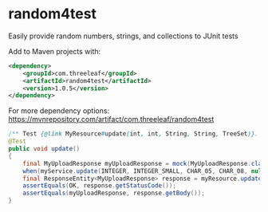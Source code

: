 # random4test
Easily provide random numbers, strings, and collections to JUnit tests

Add to Maven projects with:
```xml
<dependency>
    <groupId>com.threeleaf</groupId>
    <artifactId>random4test</artifactId>
    <version>1.0.5</version>
</dependency>
```
For more dependency options: https://mvnrepository.com/artifact/com.threeleaf/random4test

```java
/** Test {@link MyResource#update(int, int, String, String, TreeSet)}. */
@Test
public void update()
{
    final MyUploadResponse myUploadResponse = mock(MyUploadResponse.class);
    when(myService.update(INTEGER, INTEGER_SMALL, CHAR_05, CHAR_08, null)).thenReturn(myUploadResponse);
    final ResponseEntity<MyUploadResponse> response = myResource.update(INTEGER, INTEGER_SMALL, CHAR_05, CHAR_08, null);
    assertEquals(OK, response.getStatusCode());
    assertEquals(myUploadResponse, response.getBody());
}
```

